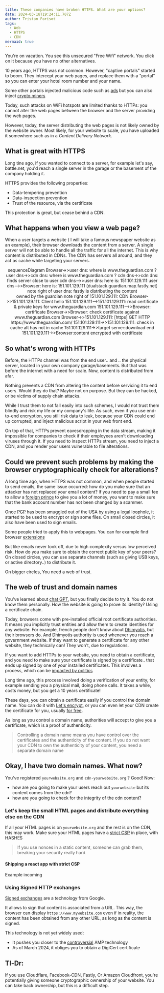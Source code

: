 ```yaml
---
title: These companies have broken HTTPS. What are your options?
date: 2024-03-18T19:24:11.707Z
author: Tristan Parisot
tags:
  - Web
  - HTTPS
  - CDN
mermaid: true
---
```


You're on vacation. You see this unsecured "Free Wifi" network.
You click on it because you have no other alternatives.

10 years ago, HTTPS was not common. However, "captive portals" started to boom.
They intercept your web pages, and replace them with a "portal" so you can enter
your hotel room number and your name.

Some other portals injected malicious code such as
[ads](https://arstechnica.com/information-technology/2015/08/atts-free-wi-fi-hotspot-injects-extra-ads-on-non-att-websites/)
but you can also inject [crypto miners](https://github.com/arnaucube/coffeeMiner)

Today, such attacks on WiFi hotspots are limited thanks to HTTPs: you cannot alter the web
pages between the browser and the server providing the web pages.

However, today, the server distributing the web pages is not likely owned by
the website owner. Most likely, for your website to scale, you have uploaded
it somewhere such as in a _Content Delivery Network_.

<!--more-->

## What is great with HTTPS

Long tine ago, if you wanted to connect to a server, for example let's say, battle.net,
you'd reach a single server in the garage or the basement of the company holding it.

HTTPS provides the following properties:

- Data-tempering prevention
- Data-inspection prevention
- Trust of the resource, via the certificate

This protection is great, but cease behind a CDN.

## What happens when you view a web page?

When a user targets a website ( I will take a famous newspaper website as an example),
their browser downloads the content from a server. A single server will not be able
to handle all the traffic for all the internet. This is why content is distributed in
CDNs. The CDN has servers all around, and they act as cache while targeting your servers.

<center>
<div class="mermaid">
sequenceDiagram
  Browser->>user dns: where is www.theguardian.com ?
  user dns->>cdn dns: where is www.theguardian.com ?
  cdn dns->>cdn dns: finds server close to user
  cdn dns-->>user dns: here is: 151.101.129.111
  user dns-->>Browser: here is: 151.101.129.111 (dualstack.guardian.map.fastly.net)
  note right of user dns: fastly is distributing the content<br/> owned by the guardian
  note right of 151.101.129.111: CDN
  Browser->>151.101.129.111: Client hello
  151.101.129.111-->151.101.129.111: read certificate & private keys for www.theguardian.com
  151.101.129.111-->>Browser: certificate
  Browser->>Browser: check certificate against www.theguardian.com
  Browser->>151.101.129.111: [https] GET HTTP https://www.theguardian.com/
  151.101.129.111->>151.101.129.111: check in cache
  alt has not in cache  
    151.101.129.111->>target server:download
  end
  151.101.129.111->>Browser:content encrypted with certificate 
</div>
</center>

## So what's wrong with HTTPs

Before, the HTTPs channel was from the end user.. and .. the physical server, located
in your own company garage/basements. But that was before the internet with a need for
scale. Now, content is distributed from afar.

Nothing prevents a CDN from altering the content before servicing it to end users.
Would they do that? Maybe not on purpose. But they can be hacked, or be victims of supply chain attacks.

While I trust them to not fall easily into such schemes, I would not trust them
blindly and risk my life or my company's life.
As such, even if you use end-to-end encryption, you still risk data to leak, because
your CDN could end up corrupted, and inject malicious script in your web front end.

On top of that, HTTPs prevent eavesdropping in the data stream, making it impossible
for companies to check if their employees aren't downloading viruses through it. If you
need to inspect HTTPs stream, you need to inject a CDN, and you render your users vulnerable to file alterations.

## Could we prevent such problems by making the browser cryptographically check for alterations?

A long time ago, when HTTPS was not common, and when people started to send emails,
the same issue occurred: how do you make sure that an attacker has not replaced your email content?
If you need to pay a small fee to allow a [foreign prince](https://en.wikipedia.org/wiki/Advance-fee_scam)
to give you a lot of money, you want to make sure that the bank account number has not been changed by a scammer.

Once [PGP](https://en.wikipedia.org/wiki/Pretty_Good_Privacy) has been smuggled out
of the USA by using a legal loophole, it started to be used to encrypt or sign some
files. On small closed circles, it also have been used to sign emails.

Some people tried to apply this to webpages. You can for example find browser
[extensions](https://github.com/tasn/webext-signed-pages)

But like emails never took off, due to high complexity versus low perceived risk.
How do you make sure to obtain the correct public key of your peers? On closed
circles, you can use separate channels (such as giving USB keys, or active directory..) to distribute it.

On bigger circles, You need a web of trust.

## The web of trust and domain names

You've learned about [chat GPT](https://www.mozilla.org/en-US/), but you finally decide
to try it. You do not know them personally. How the website is going to prove its identity?
Using a certificate chain.

Today, browsers come with pre-installed official root certificate authorities.
It means you implicitly trust entities and allow them to create identities for any
website. For example, french people don't know about [Dhimyotis](https://www.dhimyotis.com/),
but their browsers do. And Dhimyotis authority is used whenever you reach a government website.
If they want to generate a certificate for any other website, they technically can!
They won't, due to regulations.

If you want to add HTTPs to your website, you need to obtain a certificate, and you need
to make sure your certificate is signed by a certificate.. that ends up signed by one
of your installed certificates. This involves a process, which can be
[impacted by politics](https://www.eff.org/fr/deeplinks/2022/03/you-should-not-trust-russias-new-trusted-root-ca)

Long time ago, this process involved doing a verification of your entity, for example
sending you a physical mail, doing phone calls. It takes a while, costs money, but you get a 10 years certificate!

These days, you can obtain a certificate easily if you control the domain name.
You can do it with [Let's encrypt](https://doc.traefik.io/traefik/user-guides/docker-compose/acme-dns/),
or you can even let your CDN create the certificate for you,
usually [for free](https://www.cloudflare.com/application-services/products/ssl/).

As long as you control a domain name, authorities will accept to give you a certificate, which is a proof of authenticity.

> Controlling a domain name means you have control over the certificates and the authenticity of the content.
> If you do not want your CDN to own the authenticity of your content, you need a separate domain name

## Okay, I have two domain names. What now?

You've registered `yourwebsite.org` and `cdn-yourwebsite.org` ? Good!
Now:

- how are you going to make your users reach out `yourwebsite` but its content comes from the cdn?
- how are you going to check for the integrity of the cdn content?

### Let's keep the small HTML pages and distribute everything else on the CDN

If all your HTML pages is on `yourwebsite.org` and the rest is on the CDN, this may work.
Make sure your HTML pages have a [strict CSP](https://web.dev/articles/strict-csp) in place, with HASHES

> If you use nonces in a static content, someone can grab them, breaking your security really hard.

#### Shipping a react app with strict CSP

Example incoming

### Using Signed HTTP exchanges

[Signed exchanges](https://amp.dev/documentation/guides-and-tutorials/optimize-and-measure/signed-exchange)
are a technology from Google.

It allows to sign that content is associated from a URL. This way, the browser
can display `https://www.mywebsite.com` even if in reality, the content has been
obtained from any other URL, as long as the content is signed.

This technology is not yet widely used:

- It pushes you closer to the [controversial](https://www.theverge.com/23711172/google-amp-accelerated-mobile-pages-search-publishers-lawsuit) AMP technology
- As of March 2024, it obliges you to obtain a DigiCert certificate

## Tl-Dr:

If you use Cloudflare, Facebook-CDN, Fastly, Or Amazon Cloudfront, you're
potentially giving someone cryptographic ownership of your website.
You can take back ownership, but this is a difficult step.
